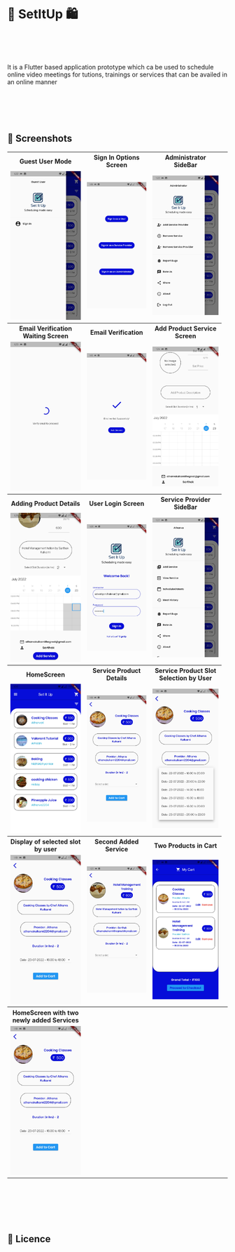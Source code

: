 # 🛒 SetItUp 🛍
 
<BR><BR><BR> 


 It is a Flutter based application prototype which ca be used to schedule online video meetings for tutions, trainings or services that can be availed in an online manner
 




<BR> 

 
<BR><BR>

## 📸 Screenshots

<table>
  <tr>
    <th>Guest User Mode</th>
    <th>Sign In Options Screen</th>
    <th>Administrator SideBar</th>
  </tr>
  <tr>
    <td><img src="https://github.com/KulkarniAtharva/Set-It-Up/blob/master/Screenshot/Guest_User_Mode_1.jpg" width="250px"></td>
    <td><img src="https://github.com/KulkarniAtharva/Set-It-Up/blob/master/Screenshot/Sign_In_Options_Screen_2.jpg" width="250px"></td>
    <td><img src="https://github.com/KulkarniAtharva/Set-It-Up/blob/master/Screenshot/Administrator_SideBar_3.jpg" width="250px"></td>
  </tr>
 
 <tr>
    <th>Email Verification Waiting Screen</th>
    <th>Email Verification</th>
    <th>Add Product Service Screen</th>
  </tr>
  <tr>
    <td><img src="https://github.com/KulkarniAtharva/Set-It-Up/blob/master/Screenshot/Email_Verification_Waiting_Screen_4.jpg" width="250px"></td>
    <td><img src="https://github.com/KulkarniAtharva/Set-It-Up/blob/master/Screenshot/Email_Verification_Screen_5.jpg" width="250px"></td>
    <td><img src="https://github.com/KulkarniAtharva/Set-It-Up/blob/master/Screenshot/Add_Product_ServiceScreen_6.jpg" width="250px"></td>
  </tr>
  
  <tr>
    <th>Adding Product Details</th>
    <th>User Login Screen</th>
    <th>Service Provider SideBar</th>
  </tr>
  <tr>
    <td><img src="https://github.com/KulkarniAtharva/Set-It-Up/blob/master/Screenshot/Adding_Product_Details_7.jpg" width="250px"></td>
    <td><img src="https://github.com/KulkarniAtharva/Set-It-Up/blob/master/Screenshot/User_Login_Screen_8.jpg" width="250px"></td>
    <td><img src="https://github.com/KulkarniAtharva/Set-It-Up/blob/master/Screenshot/Service_Provider_SideBar_9.jpg" width="250px"></td>
  </tr>
 
  <tr>
    <th>HomeScreen</th>
    <th>Service Product Details</th>
    <th>Service Product Slot Selection by User</th>
  </tr>
  <tr>
    <td><img src="https://github.com/KulkarniAtharva/Set-It-Up/blob/master/Screenshot/HomeScreen_10.jpg" width="250px"></td>
    <td><img src="https://github.com/KulkarniAtharva/Set-It-Up/blob/master/Screenshot/Service_Product_Details_11.jpg" width="250px"></td>
    <td><img src="https://github.com/KulkarniAtharva/Set-It-Up/blob/master/Screenshot/Service_Product_Slot_Selection_by_User_12.jpg" width="250px"></td>
  </tr>
 
  <tr>
    <th>Display of selected slot by user</th>
    <th>Second Added Service</th>
    <th>Two Products in Cart</th>
  </tr>
  <tr>
    <td><img src="https://github.com/KulkarniAtharva/Set-It-Up/blob/master/Screenshot/Display_of_Selected_slot_by_user_13.jpg" width="250px"></td>
    <td><img src="https://github.com/KulkarniAtharva/Set-It-Up/blob/master/Screenshot/Second_Added_Service_14.jpg" width="250px"></td>
    <td><img src="https://github.com/KulkarniAtharva/Set-It-Up/blob/master/Screenshot/Two_Products_in_Cart_15.jpg" width="250px"></td>
  </tr>
 
  <tr>
    <th>HomeScreen with two newly added Services</th>
    <th></th>
    <th></th>
    <th></th>
  </tr>
  <tr>
    <td><img src="https://github.com/KulkarniAtharva/Set-It-Up/blob/master/Screenshot/Display_of_Selected_slot_by_user_13.jpg" width="250px"></td>

    
  </tr>
</table>

  
<BR><BR>
   


  
  








 
 <BR><BR>
 
 ## 📜 Licence
